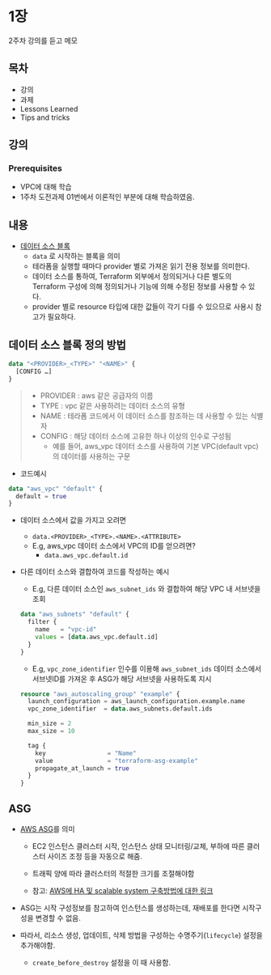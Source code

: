 # 1장

2주차 강의를 듣고 메모

## 목차

- 강의
- 과제
- Lessons Learned
- Tips and tricks

## 강의

### Prerequisites

- VPC에 대해 학습
- 1주차 도전과제 01번에서 이론적인 부분에 대해 학습하였음.

## 내용

- [데이터 소스 블록](https://developer.hashicorp.com/terraform/language/data-sources)
  - `data` 로 시작하는 블록을 의미
  - 테라폼을 실행할 때마다 provider 별로 가져온 읽기 전용 정보를 의미한다.
  - 데이터 소스를 통하여, Terraform 외부에서 정의되거나 다른 별도의 Terraform 구성에 의해 정의되거나 기능에 의해 수정된 정보를 사용할 수 있다.
  - provider 별로 resource 타입에 대한 값들이 각기 다를 수 있으므로 사용시 참고가 필요하다.

## 데이터 소스 블록 정의 방법

```terraform
data "<PROVIDER>_<TYPE>" "<NAME>" {
  [CONFIG …]
}
```

> - PROVIDER : aws 같은 공급자의 이름
> - TYPE : vpc 같은 사용하려는 데이터 소스의 유형
> - NAME : 테라폼 코드에서 이 데이터 소스를 참조하는 데 사용할 수 있는 식별자
> - CONFIG : 해당 데이터 소스에 고유한 하나 이상의 인수로 구성됨
>   - 예를 들어, aws_vpc 데이터 소스를 사용하여 기본 VPC(default vpc)의 데이터를 사용하는 구문

- 코드예시

```terraform
data "aws_vpc" "default" {
  default = true
}
```

- 데이터 소스에서 값을 가지고 오려면

  - `data.<PROVIDER>_<TYPE>.<NAME>.<ATTRIBUTE>`
  - E.g, aws_vpc 데이터 소스에서 VPC의 ID를 얻으려면?
    - `data.aws_vpc.default.id`

- 다른 데이터 소스와 결합하여 코드를 작성하는 예시

  - E.g, 다른 데이터 소스인 `aws_subnet_ids` 와 결합하여 해당 VPC 내 서브넷을 조회

  ```terraform
  data "aws_subnets" "default" {
    filter {
      name   = "vpc-id"
      values = [data.aws_vpc.default.id]
    }
  }
  ```

  - E.g, `vpc_zone_identifier` 인수를 이용해 `aws_subnet_ids` 데이터 소스에서 서브넷ID를 가져온 후 ASG가 해당 서브넷을 사용하도록 지시

  ```terraform
  resource "aws_autoscaling_group" "example" {
    launch_configuration = aws_launch_configuration.example.name
    vpc_zone_identifier  = data.aws_subnets.default.ids

    min_size = 2
    max_size = 10

    tag {
      key                 = "Name"
      value               = "terraform-asg-example"
      propagate_at_launch = true
    }
  }
  ```

## ASG

- [AWS ASG](https://docs.aws.amazon.com/autoscaling/ec2/userguide/auto-scaling-groups.html)를 의미

  - EC2 인스턴스 클러스터 시작, 인스턴스 상태 모니터링/교체, 부하에 따른 클러스터 사이즈 조정 등을 자동으로 해줌.
  - 트래픽 양에 따라 클러스터의 적절한 크기를 조절해야함

  - 참고: [AWS에 HA 및 scalable system 구축방법에 대한 링크](https://www.airpair.com/aws/posts/building-a-scalable-web-app-on-amazon-web-services-p1)

- ASG는 시작 구성정보를 참고하여 인스턴스를 생성하는데, 재배포를 한다면 시작구성을 변경할 수 없음.
- 따라서, 리소스 생성, 업데이트, 삭제 방법을 구성하는 수명주기(`lifecycle`) 설정을 추가해야함.
  - `create_before_destroy` 설정을 이 때 사용함.
